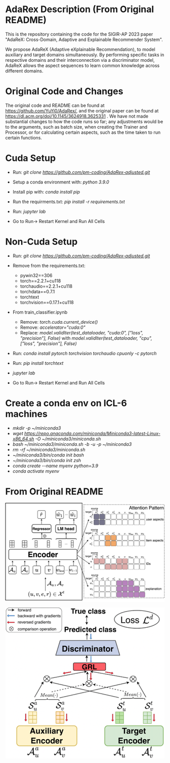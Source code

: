 # AdaRex Description (From Original README)
This is the repository containing the code for the SIGIR-AP 2023 paper "AdaReX: Cross-Domain, Adaptive and Explainable Recommender System". 

We propose AdaReX (Adaptive eXplainable Recommendation), to model auxiliary and target domains simultaneously. By performing specific tasks in respective domains and their interconnection via a discriminator model, AdaReX allows the aspect sequences to learn common knowledge across different domains.

# Original Code and Changes
The original code and README can be found at https://github.com/YuYi0/AdaRex/, and the original paper can be found at https://dl.acm.org/doi/10.1145/3624918.3625331 . We have not made substantial changes to how the code runs so far; any adjustments would be to the arguments, such as batch size, when creating the Trainer and Processor, or for calculating certain aspects, such as the time taken to run certain functions. 

# Cuda Setup
* Run: _git clone https://github.com/pm-coding/AdaRex-adjusted.git_

* Setup a conda environment with: _python 3.9.0_

* Install pip with: _conda install pip_

* Run the requirments.txt:  _pip install -r requirements.txt_

* Run: _jupyter lab_

* Go to Run-> Restart Kernel and Run All Cells

# Non-Cuda Setup
* Run: _git clone https://github.com/pm-coding/AdaRex-adjusted.git_
* Remove from the requirements.txt:
    * pywin32==306
    * torch==2.2.1+cu118
    * torchaudio==2.2.1+cu118
    * torchdata==0.7.1
    * torchtext
    * torchvision==0.17.1+cu118
* From train_classifier.ipynb
    * Remove: _torch.cuda.current_device()_
    * Remove: _accelerator="cuda:0"_
    * Replace: _model.validIter(test_dataloader, "cuda:0", ["loss", "precision"], False)_ with _model.validIter(test_dataloader, "cpu", ["loss", "precision"], False)_

* Run: _conda install pytorch torchvision torchaudio cpuonly -c pytorch_
* Run: _pip install torchtext_
* _jupyter lab_
* Go to Run-> Restart Kernel and Run All Cells

# Create a conda env on ICL-6 machines
* _mkdir -p ~/miniconda3_
* _wget https://repo.anaconda.com/miniconda/Miniconda3-latest-Linux-x86_64.sh -O ~/miniconda3/miniconda.sh_
* _bash ~/miniconda3/miniconda.sh -b -u -p ~/miniconda3_
* _rm -rf ~/miniconda3/miniconda.sh_
* _~/miniconda3/bin/conda init bash_
* _~/miniconda3/bin/conda init zsh_
* _conda create --name myenv python=3.9_
* _conda activate myenv_

# From Original README
![Description of Image](resource/AdaRex_loc.png)

![Description of Image](resource/AdaReX.png)


